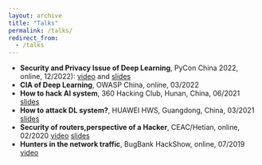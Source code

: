 ```yaml
---
layout: archive
title: "Talks"
permalink: /talks/
redirect_from:
  - /talks
---
```

* **Security and Privacy Issue of Deep Learning**, PyCon China 2022, online, 12/2022): [video](https://www.bilibili.com/video/BV1xR4y167A4/?vd_source=c0f29e1629cd0e1e8f3a1bbb3c5eb6cf) and [slides](https://github.com/NY1024/personal-backup/blob/master/PyConChina2022.pdf)
* **CIA of Deep Learning**, OWASP China, online, 03/2022
* **How to hack AI system**, 360 Hacking Club, Hunan, China, 06/2021 [slides](https://github.com/NY1024/personal-backup/blob/master/360HackingLab.pdf)
* **How to attack DL system?**, HUAWEI HWS, Guangdong, China, 03/2021 [slides](https://github.com/NY1024/personal-backup/blob/master/HWS.pdf)
* **Security of routers,perspective of a Hacker**, CEAC/Hetian, online, 02/2020 [video](https://www.hetianlab.com/expc.do?ce=284aee75-01c4-4dab-959f-e192d2c1344c) [slides](https://github.com/NY1024/personal-backup/blob/master/CEAC.pdf)
* **Hunters in the network traffic**, BugBank HackShow, online, 07/2019 [video](https://www.bugbank.cn/live/view.html?id=112212)

  
